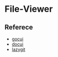 # File-Viewer

## Referece
- [gocui](https://github.com/jroimartin/gocui)
- [docui](https://github.com/skanehira/docui)
- [lazygit](https://github.com/jesseduffield/lazygit)